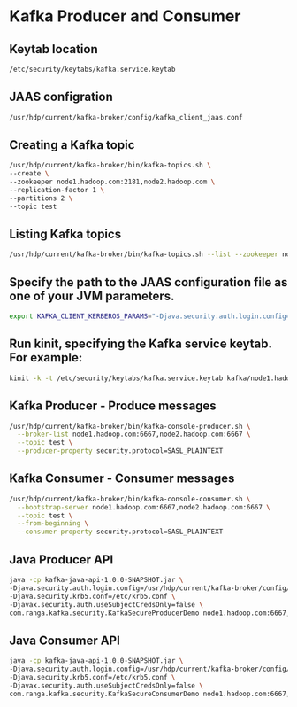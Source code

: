 # Kafka Producer and Consumer


## Keytab location

```sh
/etc/security/keytabs/kafka.service.keytab
```

## JAAS configration

```sh
/usr/hdp/current/kafka-broker/config/kafka_client_jaas.conf
```

## Creating a Kafka topic

```sh
/usr/hdp/current/kafka-broker/bin/kafka-topics.sh \
--create \
--zookeeper node1.hadoop.com:2181,node2.hadoop.com \
--replication-factor 1 \
--partitions 2 \
--topic test
```

## Listing Kafka topics

```sh
/usr/hdp/current/kafka-broker/bin/kafka-topics.sh --list --zookeeper node1.hadoop.com:2181,node2.hadoop.com
```

## Specify the path to the JAAS configuration file as one of your JVM parameters.

```sh
export KAFKA_CLIENT_KERBEROS_PARAMS="-Djava.security.auth.login.config=/usr/hdp/current/kafka-broker/config/kafka_client_jaas.conf"
```

## Run kinit, specifying the Kafka service keytab. For example:

```sh
kinit -k -t /etc/security/keytabs/kafka.service.keytab kafka/node1.hadoop.com@HADOOP.COM
```

## Kafka Producer - Produce messages

```sh
/usr/hdp/current/kafka-broker/bin/kafka-console-producer.sh \
  --broker-list node1.hadoop.com:6667,node2.hadoop.com:6667 \
  --topic test \
  --producer-property security.protocol=SASL_PLAINTEXT
```

## Kafka Consumer - Consumer messages

```sh
/usr/hdp/current/kafka-broker/bin/kafka-console-consumer.sh \
  --bootstrap-server node1.hadoop.com:6667,node2.hadoop.com:6667 \
  --topic test \
  --from-beginning \
  --consumer-property security.protocol=SASL_PLAINTEXT
```

## Java Producer API

```sh
java -cp kafka-java-api-1.0.0-SNAPSHOT.jar \
-Djava.security.auth.login.config=/usr/hdp/current/kafka-broker/config/kafka_client_jaas.conf \
-Djava.security.krb5.conf=/etc/krb5.conf \
-Djavax.security.auth.useSubjectCredsOnly=false \
com.ranga.kafka.security.KafkaSecureProducerDemo node1.hadoop.com:6667,node2.hadoop.com:6667 test
```

## Java Consumer API

```sh
java -cp kafka-java-api-1.0.0-SNAPSHOT.jar \
-Djava.security.auth.login.config=/usr/hdp/current/kafka-broker/config/kafka_client_jaas.conf \
-Djava.security.krb5.conf=/etc/krb5.conf \
-Djavax.security.auth.useSubjectCredsOnly=false \
com.ranga.kafka.security.KafkaSecureConsumerDemo node1.hadoop.com:6667,node2.hadoop.com:6667 test test_group_id
```
